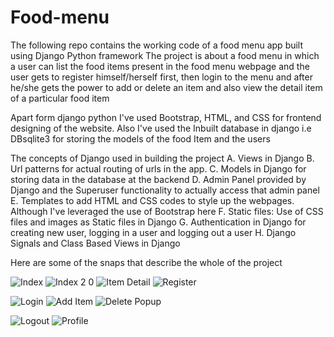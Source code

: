 

# Food-menu
The following repo contains the working code of a food menu app built using Django Python framework
The project is about a food menu in which a user can list the food items present in the food menu webpage and the user gets to register himself/herself first, then login to the menu and after he/she gets the power to add or delete an item and also view the detail item of a particular food item

Apart form django python I've used Bootstrap, HTML, and CSS for frontend designing of the website.
Also I've used the Inbuilt database in django i.e DBsqlite3 for storing the models of the food Item and the users

The concepts of Django used in building the project
A. Views in Django
B. Url patterns for actual routing of urls in the app.
C. Models in Django for storing data in the database at the backend
D. Admin Panel provided by Django and the Superuser functionality to actually access that admin panel
E. Templates to add HTML and CSS codes to style up the webpages. Although I've leveraged the use of Bootstrap here
F. Static files: Use of CSS files and images as Static files in Django
G. Authentication in Django for creating new user, logging in a user and logging out a user
H. Django Signals and Class Based Views in Django

Here are some of the snaps that describe the whole of the project

![Index](https://github.com/yatharthsaini/Food-menu/assets/88713642/0186a3db-1e98-4a86-964c-e5350483bb2d)
![Index 2 0](https://github.com/yatharthsaini/Food-menu/assets/88713642/f05e7651-979f-4016-9b57-5d8554e7f568)
![Item Detail](https://github.com/yatharthsaini/Food-menu/assets/88713642/35b9d69e-cc0f-4f37-95d7-8b440800ba67)
![Register](https://github.com/yatharthsaini/Food-menu/assets/88713642/36242d28-4604-4617-9ae8-9327031d12b7)

![Login](https://github.com/yatharthsaini/Food-menu/assets/88713642/7a2b3ce7-c484-4d69-ac27-2598cd017418)
![Add Item](https://github.com/yatharthsaini/Food-menu/assets/88713642/0c2e3bb0-1c91-4749-a684-929add5f039a)
![Delete Popup](https://github.com/yatharthsaini/Food-menu/assets/88713642/99aeaafa-65b7-4ba9-8650-a097febe264c)

![Logout](https://github.com/yatharthsaini/Food-menu/assets/88713642/e3272401-274d-4a13-8b2f-e191ff1d7d01)
![Profile](https://github.com/yatharthsaini/Food-menu/assets/88713642/91c0dd8c-b9ff-47e9-b3af-ee2c3d136fa1)



